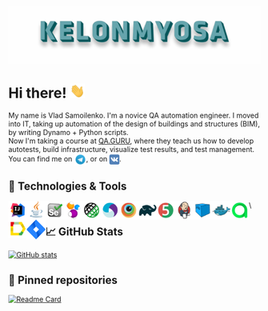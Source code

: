 <img align="center" title="Header" alt="KELONMYOSA" src="assets/Header.gif" />

# Hi there! <img src="assets/wave.gif" width="30px">

My name is Vlad Samoilenko. I'm a novice QA automation engineer. I moved into IT, taking up automation of the design of buildings and structures (BIM), by writing Dynamo + Python scripts.   
Now I'm taking a course at [QA.GURU](https://qa.guru), where they teach us how to develop autotests, build infrastructure, visualize test results, and test management.  
You can find me on [<img src="assets/Telegram.svg" height="24px" align="center">](https://t.me/KELONMYOSA), or on [<img src="https://github.com/KELONMYOSA/KELONMYOSA/blob/main/assets/vk.svg" height="20px" align="center">](https://vk.com/kelonmyosa).

## 🔧 Technologies & Tools
<img width="37px" align="left" title="IntelliJ IDEA" src="assets/Intelij_IDEA.svg">
<img width="37px" align="left" title="Java" src="assets/Java.svg">
<img width="37px" align="left" title="Selenium" src="assets/Selenium.svg">
<img width="37px" align="left" title="Selenide" src="assets/selenide-logo.svg ">
<img width="37px" align="left" title="Rest-Assured" src="assets/RESTAssured.svg">
<img width="37px" align="left" title="Appium" src="assets/Appium.svg">
<img width="37px" align="left" title="Browserstack" src="assets/Browserstack.svg">
<img width="37px" align="left" title="Gradle" src="assets/Gradle.svg">
<img width="37px" align="left" title="JUnit5" src="assets/junit5.svg">
<img width="37px" align="left" title="Jenkins" src="assets/Jenkins.svg">
<img width="37px" align="left" title="Selenoid" src="assets/selenoid.svg">
<img width="37px" align="left" title="Docker" src="assets/Docker.svg">
<img width="37px" align="left" title="Allure TestOps" src="assets/allureTestOPS.svg">
<img width="37px" align="left" title="Allure Report" src="assets/allureReport.svg">
<img width="37px" align="left" title="Jira" src="assets/Jira.svg">\

## &#x1f4c8; GitHub Stats
[![GitHub stats](https://github-readme-stats.vercel.app/api?username=KELONMYOSA&show_icons=true&theme=vue)](https://github.com/anuraghazra/github-readme-stats)

## :pushpin: Pinned repositories
[![Readme Card](https://github-readme-stats.vercel.app/api/pin/?username=KELONMYOSA&repo=nexign-page-tests)](https://github.com/anuraghazra/github-readme-stats)